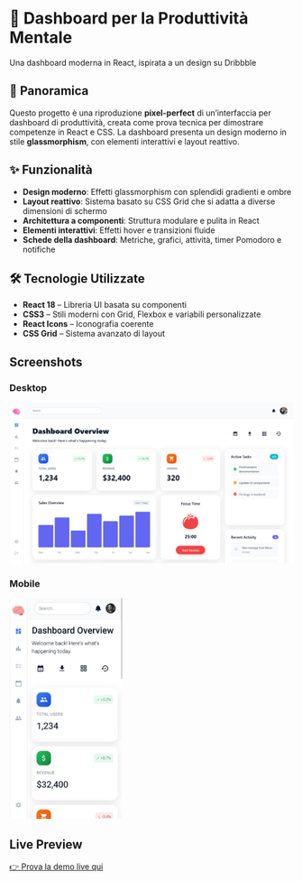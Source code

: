# 🧠 Dashboard per la Produttività Mentale  
Una dashboard moderna in React, ispirata a un design su Dribbble

## 🎯 Panoramica  
Questo progetto è una riproduzione **pixel-perfect** di un’interfaccia per dashboard di produttività, creata come prova tecnica per dimostrare competenze in React e CSS. La dashboard presenta un design moderno in stile **glassmorphism**, con elementi interattivi e layout reattivo.

## ✨ Funzionalità  
- **Design moderno**: Effetti glassmorphism con splendidi gradienti e ombre  
- **Layout reattivo**: Sistema basato su CSS Grid che si adatta a diverse dimensioni di schermo  
- **Architettura a componenti**: Struttura modulare e pulita in React  
- **Elementi interattivi**: Effetti hover e transizioni fluide  
- **Schede della dashboard**: Metriche, grafici, attività, timer Pomodoro e notifiche  

## 🛠️ Tecnologie Utilizzate  
- **React 18** – Libreria UI basata su componenti  
- **CSS3** – Stili moderni con Grid, Flexbox e variabili personalizzate  
- **React Icons** – Iconografia coerente  
- **CSS Grid** – Sistema avanzato di layout  

## Screenshots

### Desktop

![Screenshot Desktop](./src/assets/productivity-dashboard-desktop.png)

### Mobile

<img src="./src/assets/productivity-dashboard-mobile.jpeg" alt="Screenshot Mobile" width="200" />

## Live Preview

[👉 Prova la demo live qui](https://productivity-dashb.netlify.app/)